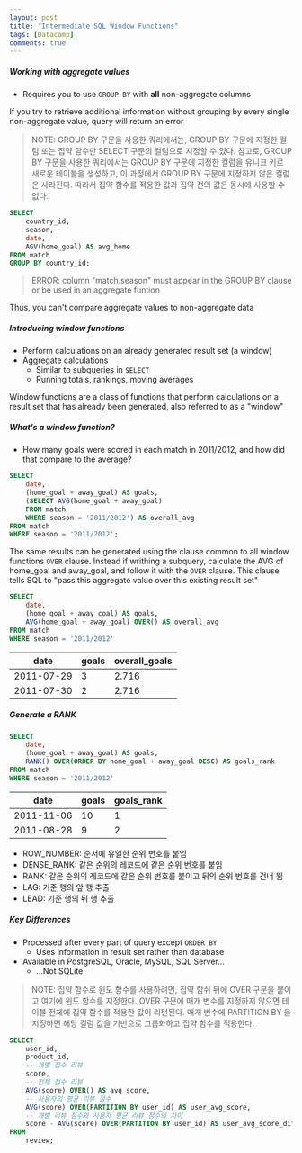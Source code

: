 ```yaml
---
layout: post
title: "Intermediate SQL Window Functions"
tags: [Datacamp]
comments: true
---
```


##### Working with aggregate values
- Requires you to use `GROUP BY` with **all** non-aggregate columns

If you try to retrieve additional information without grouping by every single non-aggregate value, query will return an error

> NOTE: GROUP BY 구문을 사용한 쿼리에서는, GROUP BY 구문에 지정한 컬럼 또는 집약 함수만 SELECT 구문의 컬럼으로 지정할 수 있다. 참고로, GROUP BY 구문을 사용한 쿼리에서는 GROUP BY 구문에 지정한 컬럼을 유니크 키로 새로운 테이블을 생성하고, 이 과정에서 GROUP BY 구문에 지정하지 않은 컬럼은 사라진다. 따라서 집약 함수를 적용한 값과 집약 전의 값은 동시에 사용할 수 없다.

```sql
SELECT
    country_id,
    season,
    date,
    AGV(home_goal) AS avg_home
FROM match
GROUP BY country_id;
```

> ERROR: column "match.season" must appear in the GROUP BY clause or be used in an aggregate funtion

Thus, you can't compare aggregate values to non-aggregate data


##### Introducing window functions
- Perform calculations on an already generated result set (a window)
- Aggregate calculations
  - Similar to subqueries in `SELECT`
  - Running totals, rankings, moving averages

Window functions are a class of functions that perform calculations on a result set that has already been generated, also referred to as a "window"

##### What's a window function?
- How many goals were scored in each match in 2011/2012, and how did that compare to the average?

```sql
SELECT
    date,
    (home_goal + away_goal) AS goals,
    (SELECT AVG(home_goal + away_goal)
    FROM match
    WHERE season = '2011/2012') AS overall_avg
FROM match
WHERE season = '2011/2012'; 
```

The same results can be generated using the clause common to all window functions `OVER` clause. Instead if writhing a subquery, calculate the AVG of home_goal and away_goal, and follow it with the `OVER` clause. This clause tells SQL to "pass this aggregate value over this existing result set"

```sql
SELECT
    date,
    (home_goal + away_coal) AS goals,
    AVG(home_goal + away_goal) OVER() AS overall_avg
FROM match
WHERE season = '2011/2012'
```

| date       | goals | overall_goals |
|------------|-------|---------------|
| 2011-07-29 | 3     | 2.716         |
| 2011-07-30 | 2     | 2.716         |


##### Generate a RANK

```sql
SELECT
    date,
    (home_goal + away_goal) AS goals,
    RANK() OVER(ORDER BY home_goal + away_goal DESC) AS goals_rank
FROM match
WHERE season = '2011/2012'
```

| date       | goals | goals_rank |
|------------|-------|------------|
| 2011-11-06 | 10    | 1          |
| 2011-08-28 | 9     | 2          |

- ROW_NUMBER: 순서에 유일한 순위 번호를 붙임
- DENSE_RANK: 같은 순위의 레코드에 같은 순위 번호를 붙임
- RANK: 같은 순위의 레코드에 같은 순위 번호를 붙이고 뒤의 순위 번호를 건너 뜀
- LAG: 기준 행의 앞 행 추출
- LEAD: 기준 행의 뒤 행 추출

##### Key Differences
- Processed after every part of query except `ORDER BY`
  - Uses information in result set rather than database
- Available in PostgreSQL, Oracle, MySQL, SQL Server...
  - ...Not SQLite

> NOTE: 집약 함수로 윈도 함수를 사용하려면, 집약 함쉬 뒤에 OVER 구문을 붙이고 여기에 윈도 함수를 지정한다. OVER 구문에 매개 변수를 지정하지 않으면 테이블 전체에 집약 함수를 적용한 값이 리턴된다. 매개 변수에 PARTITION BY <COLUMN>을 지정하면 해당 컬럼 값을 기반으로 그룹화하고 집약 함수를 적용한다.

```sql
SELECT 
    user_id,
    product_id,
    -- 개별 점수 리뷰
    score,
    -- 전체 점수 리뷰
    AVG(score) OVER() AS avg_score,
    -- 사용자의 평균 리뷰 점수
    AVG(score) OVER(PARTITION BY user_id) AS user_avg_score,
    -- 개별 리뷰 점수와 사용자 평균 리뷰 점수의 차이
    score - AVG(score) OVER(PARTITION BY user_id) AS user_avg_score_diff
FROM
    review;
```

